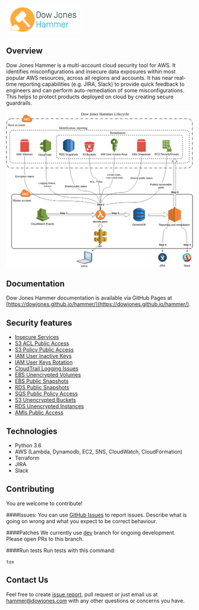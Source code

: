 ![HammerLogo](docs/images/dow-jones-hammer-logo.png)

## Overview

Dow Jones Hammer is a multi-account cloud security tool for AWS. It identifies misconfigurations and insecure data exposures within most popular AWS resources, across all regions and accounts. It has near real-time reporting capabilities (e.g. JIRA, Slack) to provide quick feedback to engineers and can perform auto-remediation of some misconfigurations. This helps to protect products deployed on cloud by creating secure guardrails.

![HammerLifecycleDiagram](docs/images/Architecture.png)

## Documentation
Dow Jones Hammer documentation is available via GitHub Pages at [https://dowjones.github.io/hammer/](https://dowjones.github.io/hammer/).

## Security features
* [Insecure Services](https://dowjones.github.io/hammer/playbook2_insecure_services.html)
* [S3 ACL Public Access](https://dowjones.github.io/hammer/playbook1_s3_public_buckets_acl.html)
* [S3 Policy Public Access](https://dowjones.github.io/hammer/playbook5_s3_public_buckets_policy.html)
* [IAM User Inactive Keys](https://dowjones.github.io/hammer/playbook3_inactive_user_keys.html)
* [IAM User Keys Rotation](https://dowjones.github.io/hammer/playbook4_keysrotation.html)
* [CloudTrail Logging Issues](https://dowjones.github.io/hammer/playbook6_cloudtrail.html)
* [EBS Unencrypted Volumes](https://dowjones.github.io/hammer/playbook7_ebs_unencrypted_volumes.html)
* [EBS Public Snapshots](https://dowjones.github.io/hammer/playbook8_ebs_snapshots_public.html)
* [RDS Public Snapshots](https://dowjones.github.io/hammer/playbook9_rds_snapshots_public.html)
* [SQS Public Policy Access](https://dowjones.github.io/hammer/playbook10_sqs_public_policy.html)
* [S3 Unencrypted Buckets](https://dowjones.github.io/hammer/playbook11_s3_unencryption.html)
* [RDS Unencrypted Instances](https://dowjones.github.io/hammer/playbook12_rds_unencryption.html)
* [AMIs Public Access](https://dowjones.github.io/hammer/playbook13_amis_public_access.html)


## Technologies
* Python 3.6
* AWS (Lambda, Dynamodb, EC2, SNS, CloudWatch, CloudFormation)
* Terraform
* JIRA
* Slack

## Contributing

You are welcome to contribute!

####Issues:
You can use [GitHub Issues](https://github.com/dowjones/hammer/issues) to report issues.
Describe what is going on wrong and what you expect to be correct behaviour.

####Patches
We currently use [dev](https://github.com/dowjones/hammer/tree/dev) branch for ongoing development. Please open
PRs to this branch.

####Run tests
Run tests with this command:
```shell
tox
```


## Contact Us
Feel free to create [issue report](https://github.com/dowjones/hammer/issues/new), pull request or just email us at [hammer@dowjones.com](mailto:hammer@dowjones.com) with any other questions or concerns you have.
